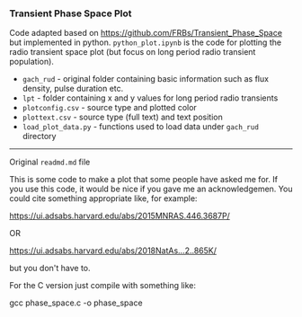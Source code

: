 ### Transient Phase Space Plot

Code adapted based on https://github.com/FRBs/Transient_Phase_Space but implemented in python. `python_plot.ipynb` is the code for plotting the radio transient space plot (but focus on long period radio transient population).

- `gach_rud` - original folder containing basic information such as flux density, pulse duration etc.
- `lpt` - folder containing x and y values for long period radio transients
- `plotconfig.csv` - source type and plotted color
- `plottext.csv` - source type (full text) and text position
- `load_plot_data.py` - functions used to load data under `gach_rud` directory

---
Original `readmd.md` file

This is some code to make a plot that some people have asked me
for. If you use this code, it would be nice if you gave me an
acknowledgemen. You could cite something appropriate like, for
example:

https://ui.adsabs.harvard.edu/abs/2015MNRAS.446.3687P/

OR 

https://ui.adsabs.harvard.edu/abs/2018NatAs...2..865K/

but you don't have to.

For the C version just compile with something like:

gcc phase_space.c -o phase_space
